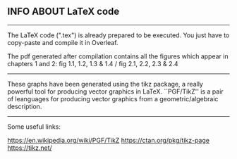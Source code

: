INFO ABOUT LaTeX code
-----------------------------------------------------------

------------------------------------------------------------

The LaTeX code (".tex") is already prepared to be executed. 
You just have to copy-paste and compile it in Overleaf.

The pdf generated after compilation contains all the figures which appear in chapters 1 and 2: 
fig 1.1, 1.2, 1.3 & 1.4 / fig 2.1, 2.2, 2.3 & 2.4

------------------------------------------------------------

These graphs have been generated using the tikz package, a really powerful tool for producing vector graphics in LaTeX.
``PGF/TikZ'' is a pair of leanguages for producing vector graphics from a geometric/algebraic description.

------------------------------------------------------------
Some useful links:

https://en.wikipedia.org/wiki/PGF/TikZ
https://ctan.org/pkg/tikz-page
https://tikz.net/



